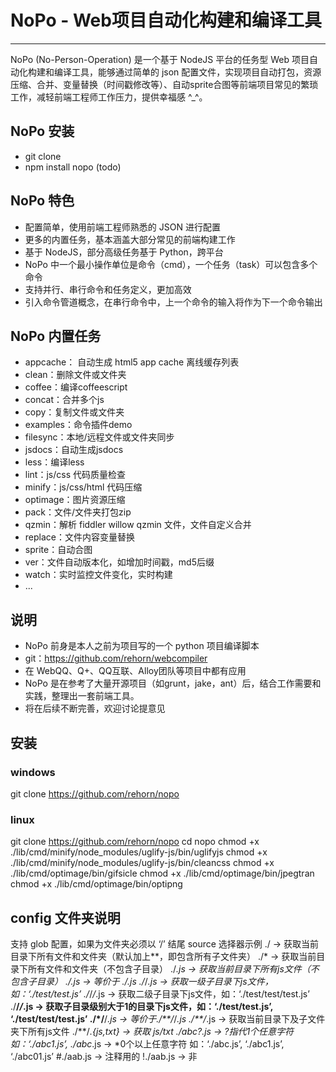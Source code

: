 # NoPo - Web项目自动化构建和编译工具
---
NoPo (No-Person-Operation) 是一个基于 NodeJS 平台的任务型 Web 项目自动化构建和编译工具，能够通过简单的 json 配置文件，实现项目自动打包，资源压缩、合并、变量替换（时间戳修改等）、自动sprite合图等前端项目常见的繁琐工作，减轻前端工程师工作压力，提供幸福感 ^_^。

## NoPo 安装
* git clone
* npm install nopo (todo)

## NoPo 特色
* 配置简单，使用前端工程师熟悉的 JSON 进行配置
* 更多的内置任务，基本涵盖大部分常见的前端构建工作
* 基于 NodeJS，部分高级任务基于 Python，跨平台
* NoPo 中一个最小操作单位是命令（cmd），一个任务（task）可以包含多个命令
* 支持并行、串行命令和任务定义，更加高效
* 引入命令管道概念，在串行命令中，上一个命令的输入将作为下一个命令输出

## NoPo 内置任务
* appcache： 自动生成 html5 app cache 离线缓存列表
* clean：删除文件或文件夹
* coffee：编译coffeescript
* concat：合并多个js
* copy：复制文件或文件夹
* examples：命令插件demo
* filesync：本地/远程文件或文件夹同步
* jsdocs：自动生成jsdocs
* less：编译less
* lint：js/css 代码质量检查
* minify：js/css/html 代码压缩
* optimage：图片资源压缩
* pack：文件/文件夹打包zip
* qzmin：解析 fiddler willow qzmin 文件，文件自定义合并
* replace：文件内容变量替换
* sprite：自动合图
* ver：文件自动版本化，如增加时间戳，md5后缀
* watch：实时监控文件变化，实时构建
* ...

## 说明
* NoPo 前身是本人之前为项目写的一个 python 项目编译脚本
* git：https://github.com/rehorn/webcompiler
* 在 WebQQ、Q+、QQ互联、Alloy团队等项目中都有应用
* NoPo 是在参考了大量开源项目（如grunt，jake，ant）后，结合工作需要和实践，整理出一套前端工具。
* 将在后续不断完善，欢迎讨论提意见

## 安装
### windows
git clone https://github.com/rehorn/nopo

### linux
git clone https://github.com/rehorn/nopo
cd nopo
chmod +x ./lib/cmd/minify/node_modules/uglify-js/bin/uglifyjs
chmod +x ./lib/cmd/minify/node_modules/uglify-js/bin/cleancss
chmod +x ./lib/cmd/optimage/bin/gifsicle
chmod +x ./lib/cmd/optimage/bin/jpegtran
chmod +x ./lib/cmd/optimage/bin/optipng

## config 文件夹说明
支持 glob 配置，如果为文件夹必须以 ‘/’ 结尾
source 选择器示例
./ -> 获取当前目录下所有文件和文件夹（默认加上**，即包含所有子文件夹）
./* -> 获取当前目录下所有文件和文件夹（不包含子目录）
./*.js -> 获取当前目录下所有js文件（不包含子目录）
./***.js -> 等价于 ./*.js
./*/*.js -> 获取一级子目录下js文件，如：‘./test/test.js’
./*/*/*.js -> 获取二级子目录下js文件，如：‘./test/test/test.js’
./**/*/*.js -> 获取子目录级别大于1的目录下js文件，如：‘./test/test.js’, ‘./test/test/test.js’
./*/**/*.js -> 等价于./**/*/*.js
./**/*.js -> 获取当前目录下及子文件夹下所有js文件
./**/*.{js,txt} -> 获取 js/txt 
./abc?.js -> ?指代1个任意字符 如：‘./abc1.js’,
./abc*.js -> *0个以上任意字符 如：‘./abc.js’, ‘./abc1.js’, ‘./abc01.js’
#./aab.js -> 注释用的
!./aab.js -> 非
